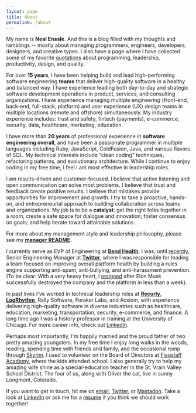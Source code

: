 ```yaml
---
layout: page
title: About
permalink: /about
---
```


My name is **Neal Enssle**. And this is a blog filled with my thoughts and ramblings -- mostly about managing programmers, engineers, developers, designers, and creative types. I also have a page where I have collected some of my favorite [quotations](/quotes) about programming, leadership, productivity, design, and quality.

For over **15 years**, I have been helping build and lead high-performing software engineering **teams** that deliver high-quality software in a healthy and balanced way. I have experience leading both day-to-day and strategic software development operations in product, services, and consulting organizations. I have experience managing multiple engineering (front-end, back-end, full-stack, platform) and user experience (UX) design teams in multiple locations (remote and offshore) simultaneously. My industry experience includes: trust and safety, fintech (payments), e-commerce, security, data, healthcare, marketing, education.

I have more than **20 years** of professional experience in **software engineering overall**, and have been a passionate programmer in multiple languages including Ruby, JavaScript, ColdFusion, Java, and various flavors of SQL. My technical interests include “clean coding” techniques, refactoring patterns, and evolutionary architecture. While I continue to enjoy coding in my free time, I feel I am most effective in leadership roles.

I am results-driven and customer-focused. I believe that active listening and open communication can solve most problems. I believe that trust and feedback create positive results. I believe that mistakes provide opportunities for improvement and growth. I try to take a proactive, hands-on, and entrepreneurial approach to building collaboration across teams and organizations. My job is to be a **catalyst**: get the right folks together in a room; create a safe space for dialogue and innovation; foster consensus on goals; and help iterate toward attainable solutions. 

For more about my management style and leadership philosophy, please see my **[manager README](/README)**.

I currently serve as EVP of Engineering at **[Bend Health](https://www.bendhealth.com/)**. I was, until [recently](https://twitter.com/nealenssle/status/1590725111514296320), Senior Engineering Manager at **[Twitter](https://twitter.com/nealenssle)**, where I was responsible for leading a team focused on improving overall platform health by building a rules engine supporting anti-spam, anti-bullying, and anti-harassment prevention. (To be clear: With a very heavy heart, I [resigned](https://twitter.com/nealenssle/status/1589783478157348865) after Elon Musk successfully destroyed the company and the platform in less than a week).

In past lives I've worked in technical leadership roles at **[Recurly](https://recurly.com)**, **[LogRhythm](https://logrhythm.com)**, Rally Software, Foraker Labs, and Acxiom, with experience delivering high-quality software in diverse industries such as healthcare, education, marketing, transportation, security, e-commerce, and finance. A long time ago I was a history professor in training at the University of Chicago. For more career info, check out [LinkedIn](https://www.linkedin.com/in/nealenssle).

Perhaps most importantly, I'm happily married and the proud father of two pretty amazing youngsters. In my free time I enjoy long walks in the woods, reading, spending time with friends and family, and the occasional romp through [Skyrim](https://en.wikipedia.org/wiki/The_Elder_Scrolls_V:_Skyrim). I used to volunteer on the Board of Directors at [Flagstaff Academy](http://flagstaffacademy.org), where the kids attended school. I also generally try to help my amazing wife shine as a special-education teacher in the St. Vrain Valley School District. The four of us, along with Oliver the cat, live in sunny Longmont, Colorado. 

If you want to get in touch, hit me on [email](mail&#116;&#111;&#58;%&#54;5&#110;ssl&#101;+&#37;77eb&#64;&#103;%6Dail&#46;c%&#54;Fm), [Twitter](http://twitter.com/nealenssle), or [Mastadon](https://macaw.social/@nealenssle). Take a look at [LinkedIn](https://www.linkedin.com/in/nealenssle) or ask me for a [resume](https://go.enssle.me/resume) if you think we should work together!
